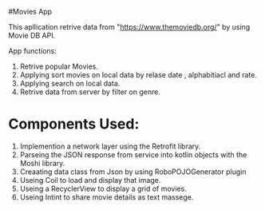 #Movies App 

This apllication retrive data from "https://www.themoviedb.org/" by using Movie DB API.



App functions:
1. Retrive popular Movies.
2. Applying sort movies on local data by relase date , alphabitiacl and rate. 
3. Applying search on local data. 
4. Retrive data from server by filter on genre.


# Components Used:
1. Implemention a network layer using the Retrofit library.
2. Parseing the JSON response from  service into kotlin objects with the Moshi library.
3. Creaating data class from Json by using RoboPOJOGenerator plugin
4. Useing Coil to load and display that image.
5. Useing a RecyclerView to display a grid of movies.
6. Useing Intint to share movie details as text massege.

